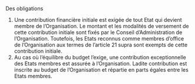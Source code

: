 Des obligations
1) Une contribution financière initiale est exigée de tout Etat qui devient membre de
l’Organisation.
Le montant et les modalités de versement de cette contribution initiale sont fixés par le
Conseil d’Administration de l’Organisation.
Toutefois, les Etats reconnus comme membres d’office de l’Organisation aux termes de
l’article 21 supra sont exempts de cette contribution initiale.
2) Au cas où l’équilibre du budget l’exige, une contribution exceptionnelle des Etats
membres est assurée à l’Organisation.
Ladite contribution est inscrite au budget de l’Organisation et répartie en parts égales
entre les Etats membres.